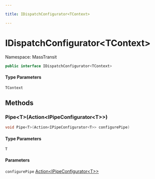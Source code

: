 ```yaml
---

title: IDispatchConfigurator<TContext>

---
```


# IDispatchConfigurator\<TContext\>

Namespace: MassTransit

```csharp
public interface IDispatchConfigurator<TContext>
```

#### Type Parameters

`TContext`<br/>

## Methods

### **Pipe\<T\>(Action\<IPipeConfigurator\<T\>\>)**

```csharp
void Pipe<T>(Action<IPipeConfigurator<T>> configurePipe)
```

#### Type Parameters

`T`<br/>

#### Parameters

`configurePipe` [Action\<IPipeConfigurator\<T\>\>](https://learn.microsoft.com/en-us/dotnet/api/system.action-1)<br/>
